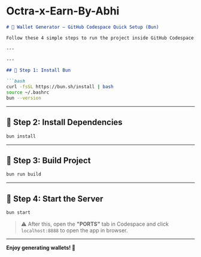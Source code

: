 # Octra-x-Earn-By-Abhi

````markdown
# 🚀 Wallet Generator – GitHub Codespace Quick Setup (Bun)

Follow these 4 simple steps to run the project inside GitHub Codespace.

---

---

## 🔹 Step 1: Install Bun

```bash
curl -fsSL https://bun.sh/install | bash
source ~/.bashrc
bun --version
````

---

## 🔹 Step 2: Install Dependencies

```bash
bun install
```

---

## 🔹 Step 3: Build Project

```bash
bun run build
```

---

## 🔹 Step 4: Start the Server

```bash
bun start
```

> ⚠️ After this, open the **"PORTS"** tab in Codespace and click `localhost:8888` to open the app in browser.

---

**Enjoy generating wallets! 🔐**
